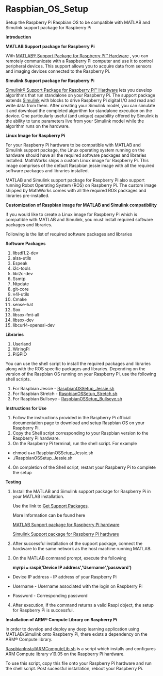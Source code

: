 # Raspbian_OS_Setup
Setup the Raspberry Pi Raspbian OS to be compatible with MATLAB and Simulink support package for Raspberry Pi

**Introduction**

**MATLAB Support package for Raspberry Pi**

With [MATLAB® Support Package for Raspberry Pi™ Hardware](https://www.mathworks.com/discovery/raspberry-pi-programming-matlab-simulink.html) , you can remotely communicate with a Raspberry Pi computer and use it to control peripheral devices. This support allows you to acquire data from sensors and imaging devices connected to the Raspberry Pi.

**Simulink Support package for Raspberry Pi**

[Simulink® Support Package for Raspberry Pi™ Hardware](https://www.mathworks.com/discovery/raspberry-pi-programming-matlab-simulink.html) lets you develop algorithms that run standalone on your Raspberry Pi. The support package extends [Simulink](https://www.mathworks.com/products/simulink.html) with blocks to drive Raspberry Pi digital I/O and read and write data from them. After creating your Simulink model, you can simulate it and download the completed algorithm for standalone execution on the device. One particularly useful (and unique) capability offered by Simulink is the ability to tune parameters live from your Simulink model while the algorithm runs on the hardware.

**Linux Image for Raspberry Pi**

For your Raspberry Pi hardware to be compatible with MATLAB and Simulink support package, the Linux operating system running on the hardware should have all the required software packages and libraries installed. MathWorks ships a custom Linux image for Raspberry Pi. This image comprises of the default Raspbian jessie image with all the required software packages and libraries installed.

MATLAB and Simulink support package for Raspberry Pi also support running Robot Operating System (ROS) on Raspberry Pi. The custom image shipped by MathWorks comes with all the required ROS packages and libraries pre-installed.

**Customization of Raspbian image for MATLAB and Simulink compatibility**

If you would like to create a Linux image for Raspberry Pi which is compatible with MATLAB and Simulink, you must install required software packages and libraries.

Following is the list of required software packages and libraries

**Software Packages**

  1. libsdl1.2-dev
  2. alsa-utils
  3. Espeak
  4. i2c-tools
  5. libi2c-dev
  6. Ssmtp
  7. Ntpdate
  8. git-core
  9. v4l-utils
  10. Cmake
  11. sense-hat
  12. Sox
  13. libsox-fmt-all
  14. libsox-dev
  15. libcurl4-openssl-dev

**Libraries**

1. Userland
2. WiringPi
3. PiGPIO

You can use the shell script to install the required packages and libraries along with the ROS specific packages and libraries.
Depending on the version of the Raspbian OS running on your Raspberry Pi, use the following shell scripts.

1. For Raspbian Jessie - [RaspbianOSSetup_Jessie.sh](/RaspbianOSsetup_Jessie.sh)
2. For Raspbian Stretch - [RaspbianOSSetup_Stretch.sh](/RaspbianOSsetup_Stretch.sh)
2. For Raspbian Bullseye - [RaspbianOSSetup_Bullseye.sh](/RaspbianOSsetup_Stretch.sh)

**Instructions for Use**

  1. Follow the instructions provided in the Raspberry Pi official documentation page to download and setup Raspbian OS on your Raspberry Pi.
  2. Copy the Shell script corresponding to your Raspbian version to the Raspberry Pi hardware. 
  3. On the Raspberry Pi terminal, run the shell script.
  For example
 - chmod u+x RaspbianOSSetup_Jessie.sh
 - ./RaspbianOSSetup_Jessie.sh
 4. On completion of the Shell script, restart your Raspberry Pi to complete the setup

**Testing**

1. Install the MATLAB and Simulink support package for Raspberry Pi in your MATLAB installation.

     Use the link to [Get Support Packages](https://www.mathworks.com/matlabcentral/fileexchange/40313?download=true).

     More Information can be found here

      [MATLAB Support package for Raspberry Pi hardware](https://www.mathworks.com/hardware-support/raspberry-pi-matlab.html)

      [Simulink Support package for Raspberry Pi hardware](https://www.mathworks.com/hardware-support/raspberry-pi-simulink.html)

2.  After successful installation of the support package, connect the hardware to the same network as the host machine running MATLAB.
3. On the MATLAB command prompt, execute the following

   **myrpi = raspi(&#39;Device IP address&#39;,&#39;Username&#39;,&#39;password&#39;)**

  - Device IP address - IP address of your Raspberry Pi

  - Username - Username associated with the login on Raspberry Pi

  - Password - Corresponding password

4. After execution, if the command returns a valid Raspi object, the setup for Raspberry Pi is successful.



**Installation of ARM® Compute Library on Raspberry Pi**

In order to develop and deploy any deep learning application using MATLAB/Simulink onto Raspberry Pi, there exists a dependency on the ARM® Compute library. 


[RaspbianInstallARMComputeLib.sh](RaspbianInstallARMComputeLib.sh) is a script which installs and configures ARM Compute library v19.05 on the Raspberry Pi hardware. 


To use this script, copy this file onto your Raspberry Pi hardware and run the shell script. Post sucessful installation, reboot your Raspberry Pi.
